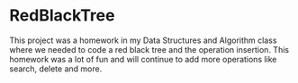 # RedBlackTree
This project was a homework in my Data Structures and Algorithm class where we needed to code a red black tree and the operation insertion. 
This homework was a lot of fun and will continue to add more operations like search, delete and more.
